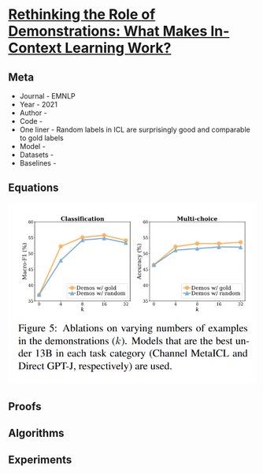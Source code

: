 # [Rethinking the Role of Demonstrations: What Makes In-Context Learning Work?](https://arxiv.org/pdf/2202.12837)

## Meta

* Journal   - EMNLP
* Year      - 2021
* Author    - 
* Code      - 
* One liner - Random labels in ICL are surprisingly good and comparable to gold labels
* Model     - 
* Datasets  -
* Baselines - 

## Equations

![random_labels](gold_random.png)

## Proofs

## Algorithms

## Experiments
